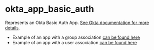 # okta_app_basic_auth

Represents an Okta Basic Auth App. [See Okta documentation for more details](https://developer.okta.com/docs/reference/api/apps/#add-basic-authentication-application).

- Example of an app with a group association [can be found here](./basic.tf)
- Example of an app with a user association [can be found here](./basic_updated.tf)
